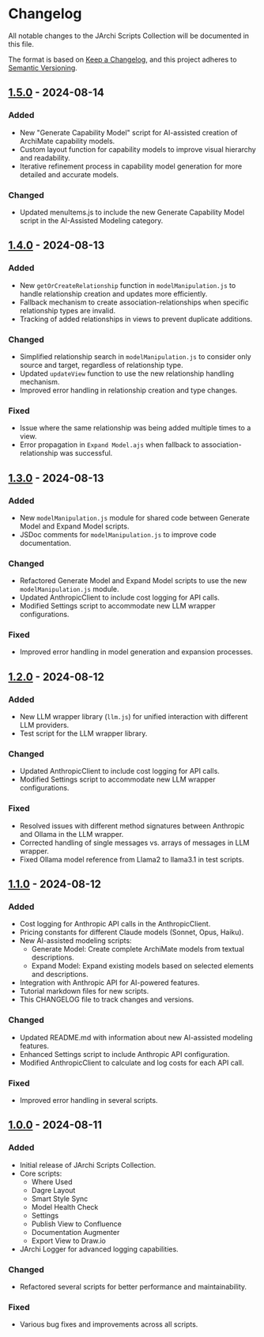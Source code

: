 # Changelog

All notable changes to the JArchi Scripts Collection will be documented in this file.

The format is based on [Keep a Changelog](https://keepachangelog.com/en/1.0.0/),
and this project adheres to [Semantic Versioning](https://semver.org/spec/v2.0.0.html).

## [1.5.0] - 2024-08-14

### Added
- New "Generate Capability Model" script for AI-assisted creation of ArchiMate capability models.
- Custom layout function for capability models to improve visual hierarchy and readability.
- Iterative refinement process in capability model generation for more detailed and accurate models.

### Changed
- Updated menuItems.js to include the new Generate Capability Model script in the AI-Assisted Modeling category.

## [1.4.0] - 2024-08-13

### Added
- New `getOrCreateRelationship` function in `modelManipulation.js` to handle relationship creation and updates more efficiently.
- Fallback mechanism to create association-relationships when specific relationship types are invalid.
- Tracking of added relationships in views to prevent duplicate additions.

### Changed
- Simplified relationship search in `modelManipulation.js` to consider only source and target, regardless of relationship type.
- Updated `updateView` function to use the new relationship handling mechanism.
- Improved error handling in relationship creation and type changes.

### Fixed
- Issue where the same relationship was being added multiple times to a view.
- Error propagation in `Expand Model.ajs` when fallback to association-relationship was successful.

## [1.3.0] - 2024-08-13

### Added
- New `modelManipulation.js` module for shared code between Generate Model and Expand Model scripts.
- JSDoc comments for `modelManipulation.js` to improve code documentation.

### Changed
- Refactored Generate Model and Expand Model scripts to use the new `modelManipulation.js` module.
- Updated AnthropicClient to include cost logging for API calls.
- Modified Settings script to accommodate new LLM wrapper configurations.

### Fixed
- Improved error handling in model generation and expansion processes.

## [1.2.0] - 2024-08-12

### Added
- New LLM wrapper library (`llm.js`) for unified interaction with different LLM providers.
- Test script for the LLM wrapper library.

### Changed
- Updated AnthropicClient to include cost logging for API calls.
- Modified Settings script to accommodate new LLM wrapper configurations.

### Fixed
- Resolved issues with different method signatures between Anthropic and Ollama in the LLM wrapper.
- Corrected handling of single messages vs. arrays of messages in LLM wrapper.
- Fixed Ollama model reference from Llama2 to llama3.1 in test scripts.

## [1.1.0] - 2024-08-12

### Added
- Cost logging for Anthropic API calls in the AnthropicClient.
- Pricing constants for different Claude models (Sonnet, Opus, Haiku).
- New AI-assisted modeling scripts:
  - Generate Model: Create complete ArchiMate models from textual descriptions.
  - Expand Model: Expand existing models based on selected elements and descriptions.
- Integration with Anthropic API for AI-powered features.
- Tutorial markdown files for new scripts.
- This CHANGELOG file to track changes and versions.

### Changed
- Updated README.md with information about new AI-assisted modeling features.
- Enhanced Settings script to include Anthropic API configuration.
- Modified AnthropicClient to calculate and log costs for each API call.

### Fixed
- Improved error handling in several scripts.

## [1.0.0] - 2024-08-11

### Added
- Initial release of JArchi Scripts Collection.
- Core scripts:
  - Where Used
  - Dagre Layout
  - Smart Style Sync
  - Model Health Check
  - Settings
  - Publish View to Confluence
  - Documentation Augmenter
  - Export View to Draw.io
- JArchi Logger for advanced logging capabilities.

### Changed
- Refactored several scripts for better performance and maintainability.

### Fixed
- Various bug fixes and improvements across all scripts.

[1.5.0]: https://github.com/yourusername/jarchi-scripts/compare/v1.4.0...v1.5.0
[1.4.0]: https://github.com/yourusername/jarchi-scripts/compare/v1.3.0...v1.4.0
[1.3.0]: https://github.com/yourusername/jarchi-scripts/compare/v1.2.0...v1.3.0
[1.2.0]: https://github.com/yourusername/jarchi-scripts/compare/v1.1.0...v1.2.0
[1.1.0]: https://github.com/yourusername/jarchi-scripts/compare/v1.0.0...v1.1.0
[1.0.0]: https://github.com/yourusername/jarchi-scripts/releases/tag/v1.0.0